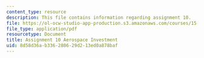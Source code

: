 ```yaml
---
content_type: resource
description: This file contains information regarding assignment 10.
file: https://ol-ocw-studio-app-production.s3.amazonaws.com/courses/15-067-competitive-decision-making-and-negotiation-spring-2011/8d58d36ab336280629d213ed0a878baf_MIT15_067S11_assgn10.pdf
file_type: application/pdf
resourcetype: Document
title: Assignment 10 Aerospace Investment
uid: 8d58d36a-b336-2806-29d2-13ed0a878baf
---
```

